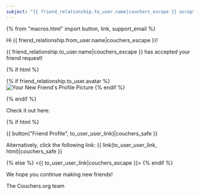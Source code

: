 ```yaml
---
subject: "{{ friend_relationship.to_user.name|couchers_escape }} accepted your friend request!"
---
```


{% from "macros.html" import button, link, support_email %}

Hi {{ friend_relationship.from_user.name|couchers_escape }}!

{{ friend_relationship.to_user.name|couchers_escape }} has accepted your friend request!

{% if html %}

{% if friend_relationship.to_user.avatar %}
<img src="{{ friend_relationship.to_user.avatar.thumbnail_url|couchers_escape }}" alt="Your New Friend's Profile Picture">
{% endif %}

{% endif %}

Check it out here:

{% if html %}

{{ button("Friend Profile", to_user_user_link)|couchers_safe }}

Alternatively, click the following link: {{ link(to_user_user_link, html)|couchers_safe }}

{% else %}
<{{ to_user_user_link|couchers_escape }}>
{% endif %}

We hope you continue making new friends!

The Couchers.org team
